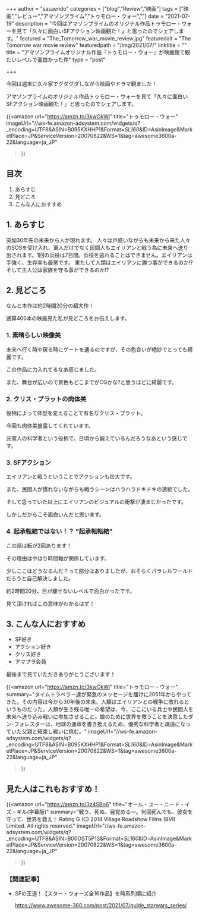 +++
author = "sasaendo"
categories = ["blog","Review","映画"]
tags = ["映画","レビュー","アマゾンプライム","トゥモロー・ウォー",""]
date = "2021-07-19"
description = "今回はアマゾンプライムのオリジナル作品トゥモロー・ウォーを見て「久々に面白いSFアクション映画観た！」と思ったのでシェアします。"
featured = "The_Tomorrow_war_movie_review.jpg"
featuredalt = "The Tomorrow war movie review"
featuredpath = "/img/2021/07/"
linktitle = ""
title = "アマゾンプライムオリジナル作品『トゥモロー・ウォー』が映画館で観たいレベルで面白かった件"
type = "post"

+++

今回は週末に久々家でグダグダしながら映画やドラマ観ました！

アマゾンプライムのオリジナル作品トゥモロー・ウォーを見て「久々に面白いSFアクション映画観た！」と思ったのでシェアします。

{{<amazon
  url="https://amzn.to/3kwOkWi"
  title="トゥモロー・ウォー"
  imageUrl="//ws-fe.amazon-adsystem.com/widgets/q?_encoding=UTF8&ASIN=B095KXHHP1&Format=_SL160_&ID=AsinImage&MarketPlace=JP&ServiceVersion=20070822&WS=1&tag=awesome3600a-22&language=ja_JP"
 >}}


## 目次
1. あらすじ
2. 見どころ
3. こんな人におすすめ

## 1. あらすじ

突如30年先の未来から人が現れます。
人々は戸惑いながらも未来から来た人々のSOSを受け入れ、軍人だけでなく民間人もエイリアンと戦う為に未来へ送り出されます。1回の兵役は7日間。兵役を逃れることはできません。エイリアンは手強く、生存率も最悪です。
果たして人類はエイリアンに勝つ事ができるのか!?
そして主人公は家族を守る事ができるのか!?

## 2. 見どころ

なんと本作は約2時間20分の超大作！

通算400本の映画見た私が見どころをお伝えします。

### 1. 素晴らしい映像美

未来へ行く時や戻る時にゲートを通るのですが、その色合いが絶妙でとっても綺麗です。

この作品に力入れてるなあ感じました。

また、舞台が広いので景色もどこまでがCGかな?と思うほどに綺麗です。

### 2. クリス・プラットの肉体美

役柄によって体型を変えることで有名なクリス・プラット。

今回も肉体美披露してくれています。

元軍人の科学者という役柄で、日頃から鍛えているんだろうなあという感じです。

### 3. SFアクション

エイリアンと戦うということでアクションも壮大です。

また、民間人が慣れないながらも戦うシーンはハラハラドキドキの連続でした。

そして思っていた以上にエイリアンのビジュアルの衝撃が凄まじかったです。

しかしだからこそ面白いんだと思います。

### 4. 起承転結ではない！？ ”起承転転結”

この話は転が2回あります！

その理由はやはり時間軸が関係しています。

少しここはどうなるんだ？って部分はありましたが、おそらくパラレルワールドだろうと自己解決しました。

約2時間20分、目が離せないレベルで面白かったです。

見て頂ければこの意味がわかるはず！

## 3. こんな人におすすめ

* SF好き
* アクション好き
* クリス好き
* アマプラ会員

最後まで見ていただきありがとうございます！

{{<amazon
  url="https://amzn.to/3kwOkWi"
  title="トゥモロー・ウォー"
  summary="タイムトラベラー達が緊急のメッセージを届けに2051年からやってきた。その内容は今から30年後の未来、人類はエイリアンとの戦争に敗れるというものだった。人類が生き残る唯一の希望は、今、ここにいる兵士や民間人を未来へ送り込み戦いに参加させること。娘のために世界を救うことを決意したダン･フォレスターは、地球の運命を書き換えるため、優秀な科学者と疎遠になっていた父親と結束し戦いに挑む。"
  imageUrl="//ws-fe.amazon-adsystem.com/widgets/q?_encoding=UTF8&ASIN=B095KXHHP1&Format=_SL160_&ID=AsinImage&MarketPlace=JP&ServiceVersion=20070822&WS=1&tag=awesome3600a-22&language=ja_JP"
 >}}

## 見た人はこれもおすすめ！

{{<amazon
  url="https://amzn.to/3z4SBo6"
  title="オール・ユー・ニード・イズ・キル(字幕版)"
  summary="戦う、死ぬ、目覚める―。何回死んでも、彼女を守って、世界を救え！ Rating G (C) 2014 Village Roadshow Films (BVI) Limited. All rights reserved."
  imageUrl="//ws-fe.amazon-adsystem.com/widgets/q?_encoding=UTF8&ASIN=B00OST5P1S&Format=_SL160_&ID=AsinImage&MarketPlace=JP&ServiceVersion=20070822&WS=1&tag=awesome3600a-22&language=ja_JP"
 >}}

### 【関連記事】

* SFの王道！【スター・ウォーズ全16作品】を時系列順に紹介

	https://www.awesome-360.com/post/2021/07/guide_starwars_series/